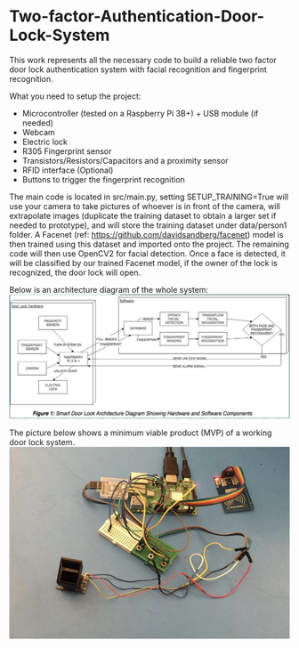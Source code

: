 # Two-factor-Authentication-Door-Lock-System
This work represents all the necessary code to build a reliable two factor door lock authentication system with facial recognition and fingerprint recognition.

What you need to setup the project:
- Microcontroller (tested  on a Raspberry Pi 3B+) + USB module (if needed)
- Webcam
- Electric lock
- R305 Fingerprint sensor
- Transistors/Resistors/Capacitors and a proximity sensor
- RFID interface (Optional)
- Buttons to trigger the fingerprint recognition

The main code is located in src/main.py, setting SETUP_TRAINING=True will use your camera to take pictures of whoever is in front of the camera, will extrapolate images (duplicate the training dataset to obtain a larger set if needed to prototype), and will store the training dataset under data/person1 folder. A Facenet (ref: https://github.com/davidsandberg/facenet) model is then trained using this dataset and imported onto the project.
The remaining code will then use OpenCV2 for facial detection. Once a face is detected, it will be classified by our trained Facenet model, if the owner of the lock is recognized, the door lock will open.

Below is an architecture diagram of the whole system:
![Alt text](architecture_diagram.png?raw=true "Circuit")

The picture below shows a minimum viable product (MVP) of a working door lock system.
![Alt text](door_lock_circuit.png?raw=true "Circuit")